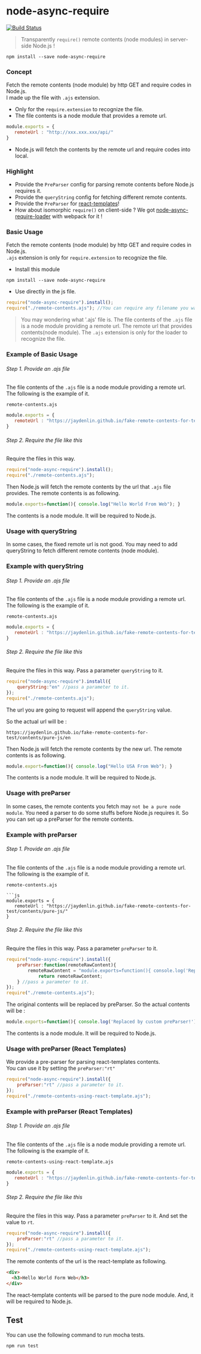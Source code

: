 # node-async-require

[![Build Status](https://travis-ci.org/jaydenlin/node-async-require.svg?branch=master)](https://travis-ci.org/jaydenlin/node-async-require)

> Transparently `require()` remote contents (node modules) in server-side Node.js !
 
```
npm install --save node-async-require
```

### Concept
Fetch the remote contents (node module) by http GET and require codes in Node.js.   
I made up the file with `.ajs` extension.
* Only for the `require.extension` to recognize the file.
* The file contents is a node module that provides a remote url.
```js
module.exports = {
   remoteUrl : "http://xxx.xxx.xxx/api/"
}
```
* Node.js will fetch the contents by the remote url and require codes into local.

### Highlight
* Provide the `PreParser` config for parsing remote contents before Node.js requires it.
* Provide the `queryString` config for fetching different remote contents.
* Provide the `PreParser` for [react-templates](http://wix.github.io/react-templates)!
* How about isomorphic `require()` on client-side ? We got [node-async-require-loader](https://github.com/jaydenlin/node-async-require-loader) with webpack for it ! 

### Basic Usage

Fetch the remote contents (node module) by http GET and require codes in Node.js.  
`.ajs` extension is only for `require.extension` to recognize the file.  

* Install this module
```
npm install --save node-async-require
```

* Use directly in the js file. 
```js
require("node-async-require").install();
require("./remote-contents.ajs"); //You can require any filename you want with .ajs extension
```

> You may wondering what '.ajs' file is. The file contents of the `.ajs` file is a node module providing a remote url. The remote url that provides contents(node module). The `.ajs` extension is only for the loader to recognize the file.
   
### Example of Basic Usage

###### Step 1. Provide an .ajs file

The file contents of the `.ajs` file is a node module providing a remote url.      
The following is the example of it.   
   
`remote-contents.ajs`
```js
module.exports = {
   remoteUrl : "https://jaydenlin.github.io/fake-remote-contents-for-test/contents/pure-js/"
}
```

######  Step 2. Require the file like this

Require the files in this way.

```js
require("node-async-require").install();
require("./remote-contents.ajs");
```
   
Then Node.js will fetch the remote contents by the url that `.ajs` file provides.
The remote contents is as following.

```js
module.exports=function(){ console.log("Hello World From Web"); }
```
The contents is a node module. It will be required to Node.js.


### Usage with queryString

In some cases, the fixed remote url is not good. You may need to add queryString to fetch different remote contents (node module).  

### Example with queryString

###### Step 1. Provide an .ajs file

The file contents of the `.ajs` file is a node module providing a remote url.      
The following is the example of it.   
   
`remote-contents.ajs`
```js
module.exports = {
   remoteUrl : "https://jaydenlin.github.io/fake-remote-contents-for-test/contents/pure-js/"
}
```

######  Step 2. Require the file like this

Require the files in this way. Pass a parameter `queryString` to it.

```js
require("node-async-require").install({
	queryString:"en" //pass a parameter to it.
});
require("./remote-contents.ajs");
```

The url you are going to request will append the `queryString` value.

So the actual url will be :
```
https://jaydenlin.github.io/fake-remote-contents-for-test/contents/pure-js/en
```
   
Then Node.js will fetch the remote contents by the new url.
The remote contents is as following.

```js
module.export=function(){ console.log("Hello USA From Web"); }
```
The contents is a node module. It will be required to Node.js.


### Usage with preParser

In some cases, the remote contents you fetch may `not be a pure node module`. You need a parser to do some stuffs before Node.js requires it. So you can set up a preParser for the remote contents.

### Example with preParser

###### Step 1. Provide an .ajs file

The file contents of the `.ajs` file is a node module providing a remote url.      
The following is the example of it.   
   
`remote-contents.ajs`
```
```js
module.exports = {
   remoteUrl : "https://jaydenlin.github.io/fake-remote-contents-for-test/contents/pure-js/"
}
```

######  Step 2. Require the file like this

Require the files in this way. Pass a parameter `preParser` to it.

```js
require("node-async-require").install({
	preParser:function(remoteRawContent){
		remoteRawContent = "module.exports=function(){ console.log('Replaced by custom preParser!');}";
            return remoteRawContent;
	} //pass a parameter to it.
});
require("./remote-contents.ajs");
```

The original contents will be replaced by preParser.
So the actual contents will be :
```js
module.exports=function(){ console.log('Replaced by custom preParser!');}
```
The contents is a node module. It will be required to Node.js.


### Usage with preParser (React Templates)

We provide a pre-parser for parsing react-templates contents.   
You can use it by setting the `preParser:"rt"`  

```js
require("node-async-require").install({
	preParser:"rt" //pass a parameter to it.
});
require("./remote-contents-using-react-template.ajs");
```


### Example with preParser (React Templates)

###### Step 1. Provide an .ajs file

The file contents of the `.ajs` file is a node module providing a remote url.      
The following is the example of it.   
   
`remote-contents-using-react-template.ajs`

```js
module.exports = {
   remoteUrl : "https://jaydenlin.github.io/fake-remote-contents-for-test/contents/react-template/"
}
```

######  Step 2. Require the file like this

Require the files in this way. Pass a parameter `preParser` to it.
And set the value to `rt`.

```js
require("node-async-require").install({
	preParser:"rt" //pass a parameter to it.
});
require("./remote-contents-using-react-template.ajs");
```

The remote contents of the url is the react-template as following.  
```html
<div>
  <h3>Hello World Form Web</h3>
</div>
```

The react-template contents will be parsed to the pure node module.
And, it will be required to Node.js.


## Test

You can use the following command to run mocha tests.

```
npm run test
```

